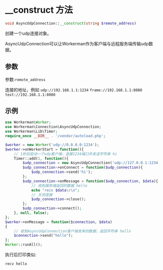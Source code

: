 # __construct 方法
```php
void AsyncUdpConnection::__construct(string $remote_address)
```
创建一个udp连接对象。

AsyncUdpConnection可以让Workerman作为客户端与远程服务端传输udp数据。

## 参数
参数:``` remote_address ```

连接的地址，例如
 ``` udp://192.168.1.1:1234 ```
 ``` frame://192.168.1.1:8080 ```
 ``` text://192.168.1.1:8080 ```



## 示例

```php
use Workerman\Worker;
use Workerman\Connection\AsyncUdpConnection;
use Workerman\Lib\Timer;
require_once __DIR__ . '/vendor/autoload.php';

$worker = new Worker('udp://0.0.0.0:1234');
$worker->onWorkerStart = function(){
    // 1秒后启动一个udp客户端，连接1234端口并发送字符串 hi
    Timer::add(1, function(){
        $udp_connection = new AsyncUdpConnection('udp://127.0.0.1:1234');
        $udp_connection->onConnect = function($udp_connection){
            $udp_connection->send('hi');
        };
        $udp_connection->onMessage = function($udp_connection, $data){
            // 收到服务端返回的数据 hello
            echo "recv $data\r\n";
            // 关闭连接
            $udp_connection->close();
        };
        $udp_connection->connect();
    }, null, false);
};
$worker->onMessage = function($connection, $data)
{
    // 收到AsyncUdpConnection客户端发来的数据，返回字符串 hello
    $connection->send("hello");
};
Worker::runAll();             
```

执行后打印类似:
```
recv hello
```


